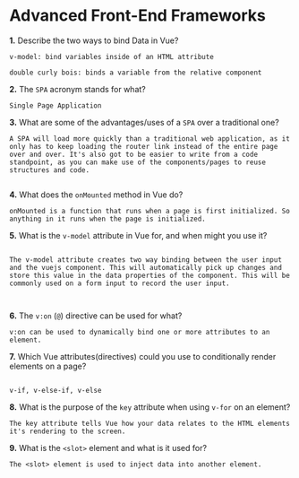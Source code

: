 # Advanced Front-End Frameworks


**1.** Describe the two ways to bind Data in Vue?

```
v-model: bind variables inside of an HTML attribute

double curly bois: binds a variable from the relative component 

```

**2.** The `SPA` acronym stands for what?

```
Single Page Application

```
**3.** What are some of the advantages/uses of a `SPA` over a traditional one?

```
A SPA will load more quickly than a traditional web application, as it only has to keep loading the router link instead of the entire page over and over. It's also got to be easier to write from a code standpoint, as you can make use of the components/pages to reuse structures and code.


```
**4.** What does the `onMounted` method in Vue do?

```
onMounted is a function that runs when a page is first initialized. So anything in it runs when the page is initialized.

```
**5.** What is the `v-model` attribute in Vue for, and when might you use it?

```

The v-model attribute creates two way binding between the user input and the vuejs component. This will automatically pick up changes and store this value in the data properties of the component. This will be commonly used on a form input to record the user input.



```
**6.** The `v:on` (`@`) directive can be used for what?

```
v:on can be used to dynamically bind one or more attributes to an element.

```
**7.** Which Vue attributes(directives) could you use to conditionally render elements on a page?

```

v-if, v-else-if, v-else

```
**8.** What is the purpose of the `key` attribute when using `v-for` on an element?

```
The key attribute tells Vue how your data relates to the HTML elements it's rendering to the screen.

```
**9.** What is the `<slot>` element and what is it used for?

```
The <slot> element is used to inject data into another element.

```
